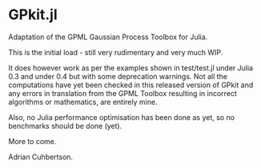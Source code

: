 # GPkit.jl
Adaptation of the GPML Gaussian Process Toolbox for Julia.

This is the initial load - still very rudimentary and very much WIP.

It does however work as per the examples shown in test/test.jl under Julia 0.3 and under 0.4 but with some deprecation warnings. Not all the computations have yet been checked in this released version of GPkit and any errors in translation from the GPML Toolbox resulting in incorrect algorithms or mathematics, are entirely mine.

Also, no Julia performance optimisation has been done as yet, so no benchmarks should be done (yet).

More to come.

Adrian Cuhbertson.

